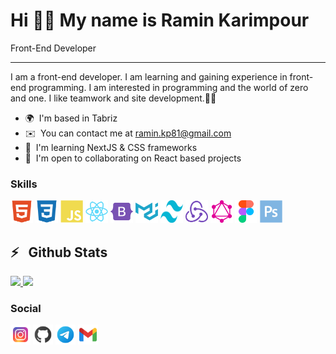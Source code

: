 Hi 🙋‍♂️ My name is Ramin Karimpour
======

Front-End Developer

---

I am a front-end developer. I am learning and gaining experience in front-end programming. I am interested in programming and the world of zero and one. I like teamwork and site development.👨‍💻

- 🌍  I'm based in Tabriz
- ✉️  You can contact me at [ramin.kp81@gmail.com](ramin.kp81@gmail.com)
- 🧠  I'm learning NextJS & CSS frameworks
- 🤝  I'm open to collaborating on React based projects


### Skills

<p align="left">
    <a href="https://developer.mozilla.org/en-US/docs/Glossary/HTML5" target="_blank" rel="noreferrer"><img src="https://raw.githubusercontent.com/sabzlearn-ir/sabzlearn-ir/4d2a781931f79c747a132c28eae4ebfbb8eaa7d7/html5-colored.svg" width="36" height="36" alt="HTML5" /></a>
    <a href="https://www.w3.org/TR/CSS/#css" target="_blank" rel="noreferrer"><img src="https://raw.githubusercontent.com/sabzlearn-ir/sabzlearn-ir/4d2a781931f79c747a132c28eae4ebfbb8eaa7d7/css3-colored.svg" width="36" height="36" alt="CSS3" /></a>
    <a href="https://developer.mozilla.org/en-US/docs/Web/JavaScript" target="_blank" rel="noreferrer"><img src="https://raw.githubusercontent.com/sabzlearn-ir/sabzlearn-ir/4d2a781931f79c747a132c28eae4ebfbb8eaa7d7/javascript-colored.svg" width="36" height="36" alt="Javascript" /></a>
    <a href="https://reactjs.org/" target="_blank" rel="noreferrer"><img src="https://raw.githubusercontent.com/sabzlearn-ir/sabzlearn-ir/4d2a781931f79c747a132c28eae4ebfbb8eaa7d7/react-colored.svg" width="36" height="36" alt="React" /></a>
    <a href="https://getbootstrap.com/" target="_blank" rel="noreferrer"><img src="https://raw.githubusercontent.com/sabzlearn-ir/sabzlearn-ir/4d2a781931f79c747a132c28eae4ebfbb8eaa7d7/bootstrap-colored.svg" width="36" height="36" alt="Bootstrap" /></a>
    <a href="https://mui.com/" target="_blank" rel="noreferrer"><img src="https://raw.githubusercontent.com/sabzlearn-ir/sabzlearn-ir/4d2a781931f79c747a132c28eae4ebfbb8eaa7d7/materialui-colored.svg" width="36" height="36" alt="Material UI" /></a>
     <a href="https://tailwindcss.com/" target="_blank" rel="noreferrer"><img src="https://github.com/ramin-kp/ramin-kp/blob/main/tailwind-css-icon.webp" width="36" height="36" alt="taliwind" /></a>
    <a href="https://redux.js.org/" target="_blank" rel="noreferrer"><img src="https://raw.githubusercontent.com/sabzlearn-ir/sabzlearn-ir/4d2a781931f79c747a132c28eae4ebfbb8eaa7d7/redux-colored.svg" width="36" height="36" alt="Redux" /></a>
    <a href="https://graphql.org/" target="_blank" rel="noreferrer"><img src="https://raw.githubusercontent.com/ramin-kp/ramin-kp/ad2b0294348a8377144cb76bd4c9e0fb7df7631c/38c7daca-0491-4ffe-9e8c-b7b13fbe1c6e.png" width="36" height="36" alt="GrapgQl" /></a>
    <a href="https://www.figma.com/" target="_blank" rel="noreferrer"><img src="https://github.com/ramin-kp/ramin-kp/blob/main/figma.png?raw=true" width="36" height="36" alt="figma" /></a>
    <a href="https://www.adobe.com/uk/products/photoshop.html" target="_blank" rel="noreferrer"><img src="https://raw.githubusercontent.com/sabzlearn-ir/sabzlearn-ir/4d2a781931f79c747a132c28eae4ebfbb8eaa7d7/photoshop-colored.svg" width="36" height="36" alt="Photoshop" /></a>
</p>
<h2>⚡️ &nbsp; Github Stats</h2>

<a href="https://github.com/ramin-kp">
  <img src="https://github-readme-stats.vercel.app/api?username=ramin-kp&show_icons=true&theme=radical" />
  <img src="https://github-readme-stats.vercel.app/api/top-langs/?username=ramin-kp" />
</a>

### Social

<p align="left">
    <a href="https://www.instagram.com/ramin._kp/" target="_blank" rel="noreferrer"><img src="https://github.com/ramin-kp/ramin-kp/blob/main/icons8-instagram-96.png?raw=true" width="32" height="32" /></a>
    <a href="https://github.com/ramin-kp" target="_blank" rel="noreferrer"><img src="https://github.com/ramin-kp/ramin-kp/blob/main/icons8-github-96.png?raw=true" width="32" height="32" /></a>
    <a href="https://t.me/ramin_kp81" target="_blank" rel="noreferrer"><img src="https://github.com/ramin-kp/ramin-kp/blob/main/icons8-telegram-96.png?raw=true" width="32" height="32" /></a>
    <a href="mailto:ramin.kp81@gmail.com" target="_blank" rel="noreferrer"><img src="https://github.com/ramin-kp/ramin-kp/blob/main/icons8-gmail-96.png?raw=true" width="32" height="32" /></a>
</p>

